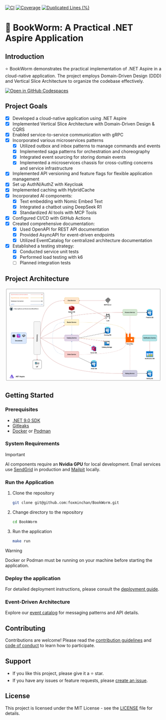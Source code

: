 [![CI](https://github.com/foxminchan/BookWorm/actions/workflows/ci.yaml/badge.svg)](https://github.com/foxminchan/BookWorm/actions/workflows/ci.yaml)
[![Coverage](https://sonarcloud.io/api/project_badges/measure?project=foxminchan_BookWorm&metric=coverage)](https://sonarcloud.io/summary/new_code?id=foxminchan_BookWorm)
[![Duplicated Lines (%)](https://sonarcloud.io/api/project_badges/measure?project=foxminchan_BookWorm&metric=duplicated_lines_density)](https://sonarcloud.io/summary/new_code?id=foxminchan_BookWorm)

# 📖 BookWorm: A Practical .NET Aspire Application

## Introduction

<p align="justify">
⭐ BookWorm demonstrates the practical implementation of .NET Aspire in a cloud-native application. The project employs Domain-Driven Design (DDD) and Vertical Slice Architecture to organize the codebase effectively.
</p>

<div>
  <a href="https://codespaces.new/foxminchan/BookWorm?quickstart=1">
    <img alt="Open in GitHub Codespaces" src="https://github.com/codespaces/badge.svg">
  </a>
</div>

## Project Goals

- [x] Developed a cloud-native application using .NET Aspire
- [x] Implemented Vertical Slice Architecture with Domain-Driven Design & CQRS
- [x] Enabled service-to-service communication with gRPC
- [x] Incorporated various microservices patterns
  - [x] Utilized outbox and inbox patterns to manage commands and events
  - [x] Implemented saga patterns for orchestration and choreography
  - [x] Integrated event sourcing for storing domain events
  - [x] Implemented a microservices chassis for cross-cutting concerns and service infrastructure
- [x] Implemented API versioning and feature flags for flexible application management
- [x] Set up AuthN/AuthZ with Keycloak
- [x] Implemented caching with HybridCache
- [x] Incorporated AI components:
  - [x] Text embedding with Nomic Embed Text
  - [x] Integrated a chatbot using DeepSeek R1
  - [x] Standardized AI tools with MCP Tools
- [x] Configured CI/CD with GitHub Actions
- [x] Created comprehensive documentation:
  - [x] Used OpenAPI for REST API documentation
  - [x] Provided AsyncAPI for event-driven endpoints
  - [x] Utilized EventCatalog for centralized architecture documentation
- [x] Established a testing strategy:
  - [x] Conducted service unit tests
  - [x] Performed load testing with k6
  - [ ] Planned integration tests

## Project Architecture

![Project Architecture](assets/architecture.png)

## Getting Started

### Prerequisites

- [.NET 9.0 SDK](https://dotnet.microsoft.com/download/dotnet/9.0)
- [Gitleaks](https://gitleaks.io/)
- [Docker](https://www.docker.com/get-started) or [Podman](https://podman-desktop.io/)

### System Requirements

> [!IMPORTANT]
>
> AI components require an **Nvidia GPU** for local development. Email services use [SendGrid](https://sendgrid.com/) in production and [Mailpit](https://mailpit.axllent.org/) locally.

### Run the Application

1. Clone the repository

   ```bash
   git clone git@github.com:foxminchan/BookWorm.git
   ```

2. Change directory to the repository

   ```bash
   cd BookWorm
   ```

3. Run the application

   ```bash
   make run
   ```

> [!WARNING]
> Docker or Podman must be running on your machine before starting the application.

### Deploy the application

For detailed deployment instructions, please consult the [deployment guide](./deploys/README.md).

### Event-Driven Architecture

Explore our [event catalog](https://bookwormdev.netlify.app/) for messaging patterns and API details.

## Contributing

Contributions are welcome! Please read the [contribution guidelines](./.github/CONTRIBUTING.md) and [code of conduct](./.github/CODE-OF-CONDUCT.md) to learn how to participate.

## Support

- If you like this project, please give it a ⭐ star.
- If you have any issues or feature requests, please [create an issue](https://github.com/foxminchan/BookWorm/issues/new/choose).

## License

This project is licensed under the MIT License - see the [LICENSE](LICENSE) file for details.

